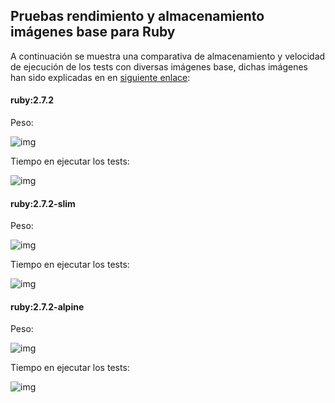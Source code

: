## Pruebas rendimiento y almacenamiento imágenes base para Ruby
A continuación se muestra una comparativa de almacenamiento y velocidad de ejecución de los tests con diversas imágenes base, dichas imágenes han sido explicadas en en [siguiente enlace](https://github.com/antoniocuadros/WhenToClass/blob/master/docs/Docker/Imagenes_base.md):
#### ruby:2.7.2
Peso:

![img](https://github.com/antoniocuadros/WhenToClass/blob/master/docs/Docker/images/base/peso.png)

Tiempo en ejecutar los tests:

![img](https://github.com/antoniocuadros/WhenToClass/blob/master/docs/Docker/images/base/tiempo.png)

#### ruby:2.7.2-slim
Peso:

![img](https://github.com/antoniocuadros/WhenToClass/blob/master/docs/Docker/images/slim/peso.png)

Tiempo en ejecutar los tests:

![img](https://github.com/antoniocuadros/WhenToClass/blob/master/docs/Docker/images/slim/tiempo.png)

#### ruby:2.7.2-alpine
Peso:

![img](https://github.com/antoniocuadros/WhenToClass/blob/master/docs/Docker/images/alpine/peso.png)

Tiempo en ejecutar los tests:

![img](https://github.com/antoniocuadros/WhenToClass/blob/master/docs/Docker/images/alpine/tiempo.png)